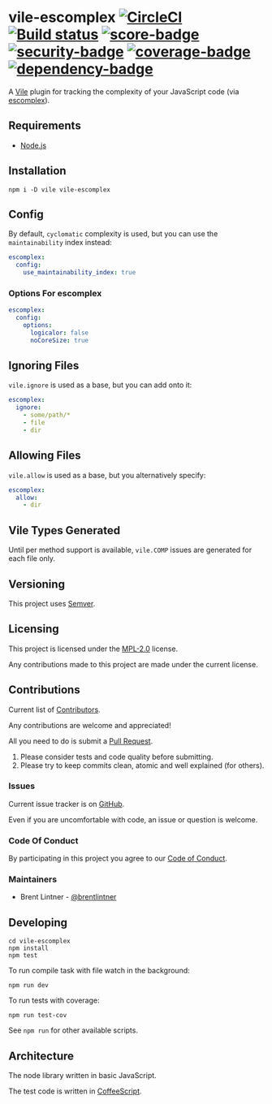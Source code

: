 # vile-escomplex [![CircleCI](https://circleci.com/gh/forthright/vile-escomplex.svg?style=shield&circle-token=c784fb6e6036f610d45b765411d70406aa4329a6)](https://circleci.com/gh/forthright/vile-escomplex) [![Build status](https://ci.appveyor.com/api/projects/status/rrvlth55ptq0xeyd/branch/master?svg=true)](https://ci.appveyor.com/project/brentlintner/vile-escomplex/branch/master) [![score-badge](https://vile.io/api/v0/projects/vile-escomplex/badges/score?token=USryyHar5xQs7cBjNUdZ)](https://vile.io/~brentlintner/vile-escomplex) [![security-badge](https://vile.io/api/v0/projects/vile-escomplex/badges/security?token=USryyHar5xQs7cBjNUdZ)](https://vile.io/~brentlintner/vile-escomplex) [![coverage-badge](https://vile.io/api/v0/projects/vile-escomplex/badges/coverage?token=USryyHar5xQs7cBjNUdZ)](https://vile.io/~brentlintner/vile-escomplex) [![dependency-badge](https://vile.io/api/v0/projects/vile-escomplex/badges/dependency?token=USryyHar5xQs7cBjNUdZ)](https://vile.io/~brentlintner/vile-escomplex)

A [Vile](https://vile.io) plugin for tracking the complexity of your JavaScript code (via [escomplex](https://github.com/escomplex/escomplex)).

## Requirements

- [Node.js](http://nodejs.org)

## Installation

    npm i -D vile vile-escomplex

## Config

By default, `cyclomatic` complexity is used, but you can
use the `maintainability` index instead:

```yaml
escomplex:
  config:
    use_maintainability_index: true
```

### Options For escomplex

```yaml
escomplex:
  config:
    options:
      logicalor: false
      noCoreSize: true
```

## Ignoring Files

`vile.ignore` is used as a base, but you can add onto it:

```yaml
escomplex:
  ignore:
    - some/path/*
    - file
    - dir
```

## Allowing Files

`vile.allow` is used as a base, but you alternatively specify:

```yaml
escomplex:
  allow:
    - dir
```

## Vile Types Generated

Until per method support is available, `vile.COMP` issues are
generated for each file only.

## Versioning

This project uses [Semver](http://semver.org).

## Licensing

This project is licensed under the [MPL-2.0](LICENSE) license.

Any contributions made to this project are made under the current license.

## Contributions

Current list of [Contributors](https://github.com/forthright/vile-escomplex/graphs/contributors).

Any contributions are welcome and appreciated!

All you need to do is submit a [Pull Request](https://github.com/forthright/vile-escomplex/pulls).

1. Please consider tests and code quality before submitting.
2. Please try to keep commits clean, atomic and well explained (for others).

### Issues

Current issue tracker is on [GitHub](https://github.com/forthright/vile-escomplex/issues).

Even if you are uncomfortable with code, an issue or question is welcome.

### Code Of Conduct

By participating in this project you agree to our [Code of Conduct](CODE_OF_CONDUCT.md).

### Maintainers

- Brent Lintner - [@brentlintner](http://github.com/brentlintner)

## Developing

    cd vile-escomplex
    npm install
    npm test

To run compile task with file watch in the background:

    npm run dev

To run tests with coverage:

    npm run test-cov

See `npm run` for other available scripts.

## Architecture

The node library written in basic JavaScript.

The test code is written in [CoffeeScript](http://coffeescript.org).
